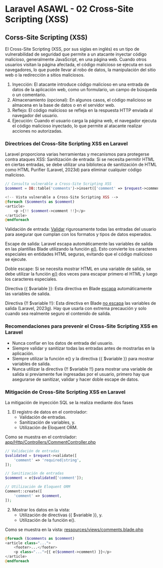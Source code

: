 # Laravel ASAWL - 02 Cross-Site Scripting (XSS)

## Corss-Site Scripting (XSS)

El Cross-Site Scripting (XSS, por sus siglas en inglés) es un tipo de vulnerabilidad de seguridad que permite a un atacante inyectar código malicioso, generalmente JavaScript, en una página web. Cuando otros usuarios visitan la página afectada, el código malicioso se ejecuta en sus navegadores, lo que puede llevar al robo de datos, la manipulación del sitio web o la redirección a sitios maliciosos.

1.	Inyección: El atacante introduce código malicioso en una entrada de datos de la aplicación web, como un formulario, un campo de búsqueda o un comentario.
2.	Almacenamiento (opcional): En algunos casos, el código malicioso se almacena en la base de datos o en el servidor web.
3.	Reflejo: El código malicioso se refleja en la respuesta HTTP enviada al navegador del usuario.
4.	Ejecución: Cuando el usuario carga la página web, el navegador ejecuta el código malicioso inyectado, lo que permite al atacante realizar acciones no autorizadas.

### Directrices del Cross-Site Scripting XSS en Laravel

Laravel proporciona varias herramientas y mecanismos para protegerse contra ataques XSS:
Sanitización de entrada: Si se necesita permitir HTML en ciertas entradas, se debe utilizar una biblioteca de sanitización de HTML como HTML Purifier (Laravel, 2023d) para eliminar cualquier código malicioso.

```php
// Consulta vulnerable a Cross-Site Scripting XSS
$comment = DB::table('comments')->insert(['comment' => $request->comment]);
```

```php
<!-- Vista vulnerable a Cross-Site Scripting XSS -->
@foreach ($comments as $comment)
<article>
    <p >{!! $comment->comment !!}</p>
</article>
@endforeach
```

Validación de entrada: [Validar](https://laravel.com/docs/11.x/validation) rigurosamente todas las entradas del usuario para asegurar que cumplan con los formatos y tipos de datos esperados.

Escape de salida: Laravel escapa automáticamente las variables de salida en las plantillas Blade utilizando la función [e()](https://laravel.com/docs/11.x/strings#method-e). Esto convierte los caracteres especiales en entidades HTML seguras, evitando que el código malicioso se ejecute.

Doble escape: Si se necesita mostrar HTML en una variable de salida, se debe utilizar la función [e()](https://laravel.com/docs/11.x/strings#method-e) dos veces para escapar primero el HTML y luego los caracteres especiales.

Directiva {{ $variable }}: Esta directiva en Blade [escapa](https://laravel.com/docs/11.x/blade#displaying-data) automáticamente las variables de salida.

Directiva {!! $variable !!}: Esta directiva en Blade [no escapa](https://laravel.com/docs/11.x/blade#displaying-unescaped-data) las variables de salida (Laravel, 2023g). Hay que usarla con extrema precaución y solo cuando sea realmente seguro el contenido de salida.

### Recomendaciones para prevenir el Cross-Site Scripting XSS en Laravel

-	Nunca confiar en los datos de entrada del usuario.
-	Siempre validar y sanitizar todas las entradas antes de mostrarlas en la aplicación.
-	Siempre utilizar la función e() y la directiva {{ $variable }} para mostrar variables de salida.
-	Nunca utilizar la directiva {!! $variable !!} para mostrar una variable de salida si previamente fue ingresadas por el usuario, primero hay que asegurarse de sanitizar, validar y hacer doble escape de datos.

### Mitigación de Cross-Site Scripting XSS en Laravel

La mitigación de inyección SQL se la realiza mediante dos fases

1.	El registro de datos en el controlador:
    - Validación de entradas.
    - Sanitización de variables, y.
    - Utilización de Eloquent ORM.

Como se muestra en el controlador: [app/Http/Controllers/CommentController.php](./app/Http/Controllers/CommentController.php)

```php
// Validación de entradas
$validated = $request->validate([
    'comment' => 'required|string',
]);

// Sanitización de entradas
$comment = e($validated['comment']);

// Utilización de Eloquent ORM
Comment::create([
    'comment' => $comment,
]);
```

2.	Mostrar los datos en la vista:
    - Utilización de directivas {{ $variable }}, y.
    - Utilización de la función e().

Como se muestra en la vista: [ressources/views/comments.blade.php](./ressources/views/comments.blade.php)

```php
@foreach ($comments as $comment)
<article class="...">
    <footer>...</footer>
    <p class="...">{{ e($comment->comment) }}</p>
</article>
@endforeach
```
